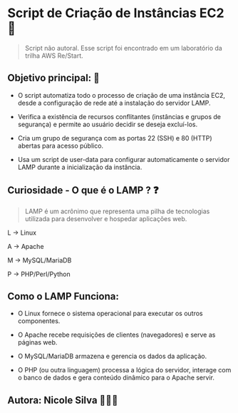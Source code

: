 # Script de Criação de Instâncias EC2 🚀
> Script não autoral. Esse script foi encontrado em um laboratório da trilha AWS Re/Start. 
  
## Objetivo principal: 🎯

- O script automatiza todo o processo de criação de uma instância EC2, desde a configuração de rede até a instalação do servidor LAMP.

- Verifica a existência de recursos conflitantes (instâncias e grupos de segurança) e permite ao usuário decidir se deseja excluí-los.

- Cria um grupo de segurança com as portas 22 (SSH) e 80 (HTTP) abertas para acesso público.

- Usa um script de user-data para configurar automaticamente o servidor LAMP durante a inicialização da instância.

## Curiosidade - O que é o LAMP ? ❓

> LAMP é um acrônimo que representa uma pilha de tecnologias  utilizada para desenvolver e hospedar aplicações web.

L → Linux

A → Apache

M → MySQL/MariaDB

P → PHP/Perl/Python

## Como o LAMP Funciona:

- O Linux fornece o sistema operacional para executar os outros componentes.

- O Apache recebe requisições de clientes (navegadores) e serve as páginas web.

- O MySQL/MariaDB armazena e gerencia os dados da aplicação.

- O PHP (ou outra linguagem) processa a lógica do servidor, interage com o banco de dados e gera conteúdo dinâmico para o Apache servir.

 ## **Autora:** Nicole Silva 💁🏿‍♀️
